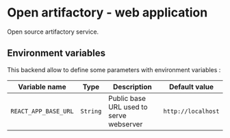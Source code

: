 # Open artifactory - web application

Open source artifactory service.

## Environment variables

This backend allow to define some parameters with environment variables :

| Variable name        | Type      | Description                                           | Default value            |
|----------------------|-----------|-------------------------------------------------------|--------------------------|
| `REACT_APP_BASE_URL` | `String`  | Public base URL used to serve webserver               | `http://localhost`       |
